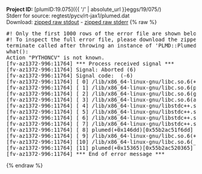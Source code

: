 **Project ID:** [plumID:19.075]({{ '/' | absolute_url }}eggs/19/075/)  
Stderr for source:  regtest/pycv/rt-jax1/plumed.dat   
Download: [zipped raw stdout](plumed.dat.plumed.stdout.txt.zip) - [zipped raw stderr](plumed.dat.plumed.stderr.txt.zip) 
{% raw %}
<pre>
#! Only the first 1000 rows of the error file are shown below
#! To inspect the full error file, please download the zipped raw stderr file above
terminate called after throwing an instance of 'PLMD::Plumed::Exception'
what():
Action "PYTHONCV" is not known.
[fv-az1372-996:11764] *** Process received signal ***
[fv-az1372-996:11764] Signal: Aborted (6)
[fv-az1372-996:11764] Signal code:  (-6)
[fv-az1372-996:11764] [ 0] /lib/x86_64-linux-gnu/libc.so.6(+0x45330)[0x7f4a1ea45330]
[fv-az1372-996:11764] [ 1] /lib/x86_64-linux-gnu/libc.so.6(pthread_kill+0x11c)[0x7f4a1ea9eb2c]
[fv-az1372-996:11764] [ 2] /lib/x86_64-linux-gnu/libc.so.6(gsignal+0x1e)[0x7f4a1ea4527e]
[fv-az1372-996:11764] [ 3] /lib/x86_64-linux-gnu/libc.so.6(abort+0xdf)[0x7f4a1ea288ff]
[fv-az1372-996:11764] [ 4] /lib/x86_64-linux-gnu/libstdc++.so.6(+0xa5ff5)[0x7f4a1eea5ff5]
[fv-az1372-996:11764] [ 5] /lib/x86_64-linux-gnu/libstdc++.so.6(+0xbb0da)[0x7f4a1eebb0da]
[fv-az1372-996:11764] [ 6] /lib/x86_64-linux-gnu/libstdc++.so.6(_ZSt10unexpectedv+0x0)[0x7f4a1eea5a55]
[fv-az1372-996:11764] [ 7] /lib/x86_64-linux-gnu/libstdc++.so.6(+0xa5a6f)[0x7f4a1eea5a6f]
[fv-az1372-996:11764] [ 8] plumed(+0x146dd)[0x55b2ac51f6dd]
[fv-az1372-996:11764] [ 9] /lib/x86_64-linux-gnu/libc.so.6(+0x2a1ca)[0x7f4a1ea2a1ca]
[fv-az1372-996:11764] [10] /lib/x86_64-linux-gnu/libc.so.6(__libc_start_main+0x8b)[0x7f4a1ea2a28b]
[fv-az1372-996:11764] [11] plumed(+0x15365)[0x55b2ac520365]
[fv-az1372-996:11764] *** End of error message ***
</pre>
{% endraw %}
